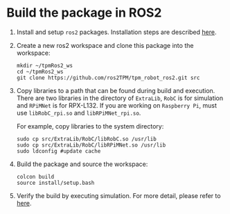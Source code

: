 # Build the package in ROS2

1. Install and setup `ros2` packages. Installation steps are described [here](https://docs.ros.org/en/humble/Installation.html).

2. Create a new ros2 workspace and clone this package into the workspace:

    ```
    mkdir ~/tpmRos2_ws
    cd ~/tpmRos2_ws
    git clone https://github.com/ros2TPM/tpm_robot_ros2.git src
    ```

3. Copy libraries to a path that can be found during build and execution.
   There are two libraries in the directory of `ExtraLib`, `RobC` is for simulation and `RPiMNet` is for RPX-L132.
   If you are working on `Raspberry Pi`, must use `libRobC_rpi.so` and `libRPiMNet_rpi.so`.
   
   For example, copy libraries to the system directory:
    ```
    sudo cp src/ExtraLib/RobC/libRobC.so /usr/lib
    sudo cp src/ExtraLib/RobC/libRPiMNet.so /usr/lib
    sudo ldconfig #update cache
    ```

3. Build the package and source the workspace:

    ```
    colcon build
    source install/setup.bash
    ```

4. Verify the build by executing simulation. For more detail, please refer to [here](<[Getting Start] Simulation.md>).

